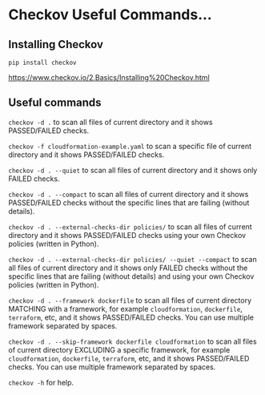 # Checkov Useful Commands...

## Installing Checkov

```
pip install checkov
```

https://www.checkov.io/2.Basics/Installing%20Checkov.html


## Useful commands

`checkov -d .` to scan all files of current directory and it shows PASSED/FAILED checks.

`checkov -f cloudformation-example.yaml` to scan a specific file of current directory and it shows PASSED/FAILED checks.

`checkov -d . --quiet` to scan all files of current directory and it shows only FAILED checks.

`checkov -d . --compact` to scan all files of current directory and it shows PASSED/FAILED checks without the specific lines that are failing (without details).

`checkov -d . --external-checks-dir policies/` to scan all files of current directory and it shows PASSED/FAILED checks using your own Checkov policies (written in Python).

`checkov -d . --external-checks-dir policies/ --quiet --compact` to scan all files of current directory and it shows only FAILED checks without the specific lines that are failing (without details) and using your own Checkov policies (written in Python).

`checkov -d . --framework dockerfile` to scan all files of current directory MATCHING with a framework, for example `cloudformation`, `dockerfile`, `terraform`, etc, and it shows PASSED/FAILED checks. You can use multiple framework separated by spaces.

`checkov -d . --skip-framework dockerfile cloudformation` to scan all files of current directory EXCLUDING a specific framework, for example `cloudformation`, `dockerfile`, `terraform`, etc, and it shows PASSED/FAILED checks. You can use multiple framework separated by spaces.

`checkov -h` for help.